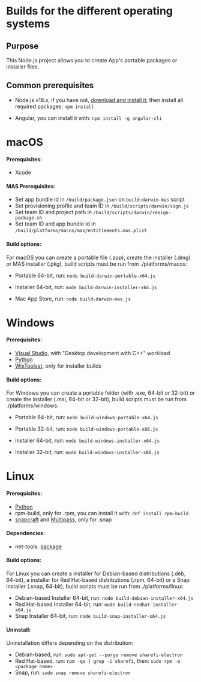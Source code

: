 # Builds for the different operating systems

## Purpose
This Node.js project allows you to create App's portable packages or installer files.


## Common prerequisites
* Node.js v18.x, if you have not, [download and install it](https://nodejs.org/en/download/); then install all required packages: `npm install`

* Angular, you can install it with: `npm install -g angular-cli`

# macOS

#### Prerequisites:
* Xcode

#### MAS Prerequisites:
* Set app bundle id in `/build/package.json` on `build:darwin-mas` script
* Set provisioning profile and team ID in `/build/scripts/darwin/sign.js`
* Set team ID and project path in `/build/scripts/darwin/resign-package.sh`
* Set team ID and app bundle id in `/build/platforms/macos/mas/entitlements.mas.plist`

#### Build options:
For macOS you can create a portable file (.app), create the installer (.dmg) or MAS installer (.pkg), build scripts must be run from ./platforms/macos:

* Portable 64-bit, run:
`node build-darwin-portable-x64.js`

* Installer 64-bit, run:
`node build-darwin-installer-x64.js`

* Mac App Store, run:
`node build-darwin-mas.js`

# Windows

#### Prerequisites:
* [Visual Studio](https://visualstudio.microsoft.com/), with "Desktop development with C++" workload
* [Python](https://www.python.org/downloads/windows/)
* [WixToolset](https://github.com/wixtoolset/wix3/releases), only for installer builds

#### Build options:
For Windows you can create a portable folder (with .exe, 64-bit or 32-bit) or create the installer (.msi, 64-bit or 32-bit), build scripts must be run from ./platforms/windows:

* Portable 64-bit, run:
`node build-windows-portable-x64.js`

* Portable 32-bit, run:
`node build-windows-portable-x86.js`

* Installer 64-bit, run:
`node build-windows-installer-x64.js`

* Installer 32-bit, run:
`node build-windows-installer-x86.js`

# Linux

#### Prerequisites:
* [Python](https://www.python.org/downloads/source/)
* rpm-build, only for .rpm, you can install it with: `dnf install rpm-build`
* [snapcraft](https://snapcraft.io/docs/installing-snapd) and [Multipass](https://multipass.run/), only for .snap

#### Dependencies:
* net-tools: [package](https://command-not-found.com/arp)

#### Build options:
For Linux you can create a installer for Debian-based distributions (.deb, 64-bit), a installer for Red Hat-based distributions (.rpm, 64-bit) or a Snap installer (.snap, 64-bit), build scripts must be run from ./platforms/linux:

* Debian-based Installer 64-bit, run:
`node build-debian-installer-x64.js`
* Red Hat-based Installer 64-bit, run:
`node build-redhat-installer-x64.js`
* Snap Installer 64-bit, run:
`node build-snap-installer-x64.js`

#### Uninstall:
Uninstallation differs depending on the distribution:

* Debian-based, run:
`sudo apt-get --purge remove sharefi-electron`
* Red Hat-based, run:
`rpm -qa | grep -i sharefi`,
then: `sudo rpm -e <package name>`
* Snap, run:
`sudo snap remove sharefi-electron`